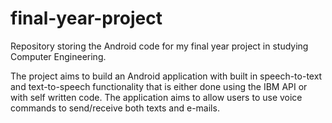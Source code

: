 # final-year-project

Repository storing the Android code for my final year project in studying Computer Engineering.

The project aims to build an Android application with built in speech-to-text and text-to-speech functionality that is either done using the IBM API or with self written code. The application aims to allow users to use voice commands to send/receive both texts and e-mails.
